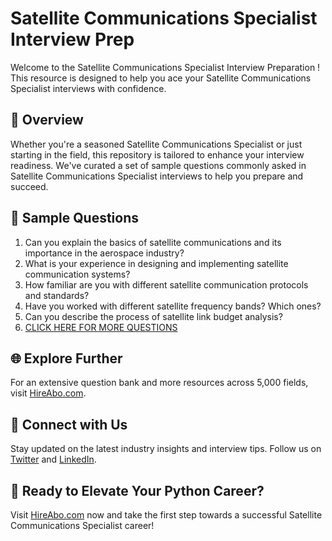 # Satellite Communications Specialist Interview Prep

Welcome to the Satellite Communications Specialist Interview Preparation ! This resource is designed to help you ace your Satellite Communications Specialist interviews with confidence.

## 🚀 Overview

Whether you're a seasoned Satellite Communications Specialist or just starting in the field, this repository is tailored to enhance your interview readiness. We've curated a set of sample questions commonly asked in Satellite Communications Specialist interviews to help you prepare and succeed.

## 📝 Sample Questions

1. Can you explain the basics of satellite communications and its importance in the aerospace industry?
2. What is your experience in designing and implementing satellite communication systems?
3. How familiar are you with different satellite communication protocols and standards?
4. Have you worked with different satellite frequency bands? Which ones?
5. Can you describe the process of satellite link budget analysis?
6. [CLICK HERE FOR MORE QUESTIONS](https://hireabo.com/job/14_4_9/Satellite%20Communications%20Specialist)

## 🌐 Explore Further

For an extensive question bank and more resources across 5,000 fields, visit [HireAbo.com](https://www.hireabo.com).

## 📱 Connect with Us

Stay updated on the latest industry insights and interview tips. Follow us on [Twitter](https://twitter.com/hireabo) and [LinkedIn](https://www.linkedin.com/in/hire-abo-3609972a8/).

## 🚀 Ready to Elevate Your Python Career?

Visit [HireAbo.com](https://www.hireabo.com) now and take the first step towards a successful Satellite Communications Specialist career!